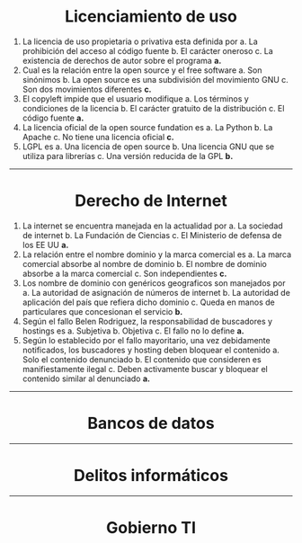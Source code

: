 <h1 align="center">Licenciamiento de uso</h1>

1. La licencia de uso propietaria o privativa esta definida por
   a. La prohibición del acceso al código fuente
   b. El carácter oneroso
   c. La existencia de derechos de autor sobre el programa
   **a.**
2. Cual es la relación entre la open source y el free software
   a. Son sinónimos
   b. La open source es una subdivisión del movimiento GNU
   c. Son dos movimientos diferentes
   **c.**
3. El copyleft impide que el usuario modifique
   a. Los términos y condiciones de la licencia
   b. El carácter gratuito de la distribución
   c. El código fuente
   **a.**
4. La licencia oficial de la open source fundation es
   a. La Python
   b. La Apache
   c. No tiene una licencia oficial
   **c.**
5. LGPL es
   a. Una licencia de open source
   b. Una licencia GNU que se utiliza para librerías
   c. Una versión reducida de la GPL
   **b.**

---

<h1 align="center">Derecho de Internet</h1>

1. La internet se encuentra manejada en la actualidad por
   a. La sociedad de internet
   b. La Fundación de Ciencias
   c. El Ministerio de defensa de los EE UU
   **a.**
2. La relación entre el nombre dominio y la marca comercial es
   a. La marca comercial absorbe al nombre de dominio
   b. El nombre de dominio absorbe a la marca comercial
   c. Son independientes
   **c.**
3. Los nombre de dominio con genéricos geograficos son manejados por
   a. La autoridad de asignación de números de internet
   b. La autoridad de aplicación del país que refiera dicho dominio
   c. Queda en manos de particulares que concesionan el servicio
   **b.**
4. Según el fallo Belen Rodriguez, la responsabilidad de buscadores y hostings es
   a. Subjetiva
   b. Objetiva
   c. El fallo no lo define
   **a.**
5. Según lo establecido por el fallo mayoritario, una vez debidamente notificados, los buscadores y hosting deben bloquear el contenido
   a. Solo el contenido denunciado
   b. El contenido que consideren es manifiestamente ilegal
   c. Deben activamente buscar y bloquear el contenido similar al denunciado
   **a.**

---

<h1 align="center">Bancos de datos</h1>

---

<h1 align="center">Delitos informáticos</h1>

---

<h1 align="center">Gobierno TI</h1>
